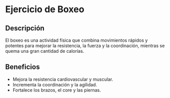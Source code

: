 # Ejercicio de Boxeo

## Descripción
El boxeo es una actividad física que combina movimientos rápidos y potentes para mejorar la resistencia, la fuerza y la coordinación, mientras se quema una gran cantidad de calorías.

## Beneficios
- Mejora la resistencia cardiovascular y muscular.
- Incrementa la coordinación y la agilidad.
- Fortalece los brazos, el core y las piernas.